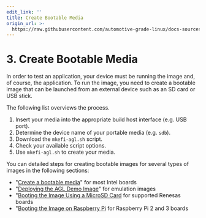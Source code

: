 ```yaml
---
edit_link: ''
title: Create Bootable Media
origin_url: >-
  https://raw.githubusercontent.com/automotive-grade-linux/docs-sources/halibut/docs/getting-started/app-workflow-bootables.md
---
```


<!-- WARNING: This file is generated by fetch_docs.js using /home/boron/Documents/AGL/docs-webtemplate/site/_data/tocs/getting_started/halibut/image-development-workflow-getting-started-book.yml -->

# 3. Create Bootable Media #

In order to test an application, your device must be running the image and, of course,
the application.
To run the image, you need to create a bootable image that can be launched
from an external device such as an SD card or USB stick.

The following list overviews the process.

1. Insert your media into the appropriate build host interface (e.g. USB port).
2. Determine the device name of your portable media (e.g. ``sdb``).
3. Download the ``mkefi-agl.sh`` script.
4. Check your available script options.
5. Use ``mkefi-agl.sh`` to create your media.

You can detailed steps for creating bootable images for several types of images
in the following sections:

* "[Create a bootable media](./machines/intel.html#3-creating-bootable-media)" for most Intel boards
* "[Deploying the AGL Demo Image](./machines/qemu.html#3-deploying-the-agl-demo-image)" for emulation images
* "[Booting the Image Using a MicroSD Card](./machines/renesas.html#7-booting-the-image-using-a-microsd-card) for supported Renesas boards
* "[Booting the Image on Raspberry Pi](./machines/raspberrypi.html#2-booting-the-image-on-raspberrypi) for Raspberry Pi 2 and 3 boards
